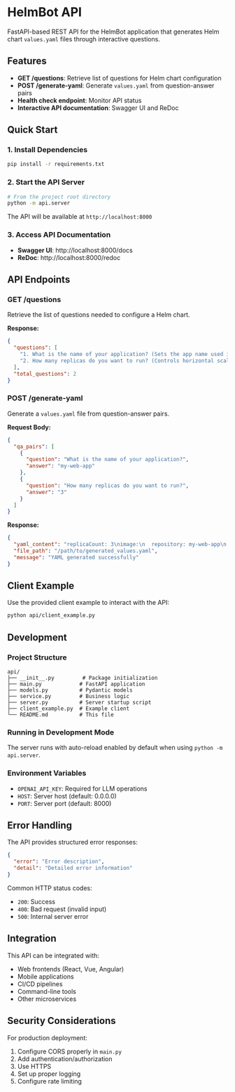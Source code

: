 # HelmBot API

FastAPI-based REST API for the HelmBot application that generates Helm chart `values.yaml` files through interactive questions.

## Features

- **GET /questions**: Retrieve list of questions for Helm chart configuration
- **POST /generate-yaml**: Generate `values.yaml` from question-answer pairs
- **Health check endpoint**: Monitor API status
- **Interactive API documentation**: Swagger UI and ReDoc

## Quick Start

### 1. Install Dependencies

```bash
pip install -r requirements.txt
```

### 2. Start the API Server

```bash
# From the project root directory
python -m api.server
```

The API will be available at `http://localhost:8000`

### 3. Access API Documentation

- **Swagger UI**: http://localhost:8000/docs
- **ReDoc**: http://localhost:8000/redoc

## API Endpoints

### GET /questions

Retrieve the list of questions needed to configure a Helm chart.

**Response:**
```json
{
  "questions": [
    "1. What is the name of your application? (Sets the app name used in labels)",
    "2. How many replicas do you want to run? (Controls horizontal scaling)"
  ],
  "total_questions": 2
}
```

### POST /generate-yaml

Generate a `values.yaml` file from question-answer pairs.

**Request Body:**
```json
{
  "qa_pairs": [
    {
      "question": "What is the name of your application?",
      "answer": "my-web-app"
    },
    {
      "question": "How many replicas do you want to run?",
      "answer": "3"
    }
  ]
}
```

**Response:**
```json
{
  "yaml_content": "replicaCount: 3\nimage:\n  repository: my-web-app\n...",
  "file_path": "/path/to/generated_values.yaml",
  "message": "YAML generated successfully"
}
```

## Client Example

Use the provided client example to interact with the API:

```bash
python api/client_example.py
```

## Development

### Project Structure

```
api/
├── __init__.py         # Package initialization
├── main.py            # FastAPI application
├── models.py          # Pydantic models
├── service.py         # Business logic
├── server.py          # Server startup script
├── client_example.py  # Example client
└── README.md          # This file
```

### Running in Development Mode

The server runs with auto-reload enabled by default when using `python -m api.server`.

### Environment Variables

- `OPENAI_API_KEY`: Required for LLM operations
- `HOST`: Server host (default: 0.0.0.0)
- `PORT`: Server port (default: 8000)

## Error Handling

The API provides structured error responses:

```json
{
  "error": "Error description",
  "detail": "Detailed error information"
}
```

Common HTTP status codes:
- `200`: Success
- `400`: Bad request (invalid input)
- `500`: Internal server error

## Integration

This API can be integrated with:
- Web frontends (React, Vue, Angular)
- Mobile applications
- CI/CD pipelines
- Command-line tools
- Other microservices

## Security Considerations

For production deployment:
1. Configure CORS properly in `main.py`
2. Add authentication/authorization
3. Use HTTPS
4. Set up proper logging
5. Configure rate limiting
